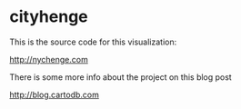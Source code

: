 cityhenge
=========

This is the source code for this visualization:

http://nychenge.com

There is some more info about the project on this blog post

http://blog.cartodb.com

